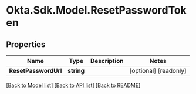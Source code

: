 # Okta.Sdk.Model.ResetPasswordToken

## Properties

Name | Type | Description | Notes
------------ | ------------- | ------------- | -------------
**ResetPasswordUrl** | **string** |  | [optional] [readonly] 

[[Back to Model list]](../README.md#documentation-for-models) [[Back to API list]](../README.md#documentation-for-api-endpoints) [[Back to README]](../README.md)


